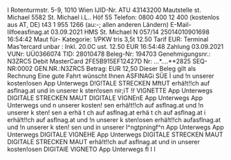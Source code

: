 I Rotenturmstr. 5-9, 1010 Wien IJID-Nr. ATU 43143200 Mautstelle st. Michael 5582 St. Michael i.L.. Höf 55 Telefon: 0800 400 12 400 (kostenlos aus AT, DE) t43 1 955 1266 (au:-; allen anderen Ländern) E-Mail- lilfoeasfinag.at 03.09.2021 HMS St. Michael N 057/14 25014010901698 16:54:42 Maut für- Kategorie: 1/PKW tris 3,5t 12.50 Tarif EUR: Terminal Mas'tercard unbar : Inkl. 20.0C ust. 12.50 EUR 16:54:48 Zahlung 03.09.2021 VUNr: UÜ0366074 TID: 28010478 Beleg-Nr: 194703 Genehmigungsnr.: N3ZRC5 Debit MasterCard 2FE5B915EF12427D Nr: *.*..*....**2825 SEQ-NR:0002 GEN.NR.:N3ZRC5 Betrag: EUR 12,50 Dieser Beleg gilt als Rechnung Eine gute Fahrt wünscht Ihnen ASFINAGi SÜE Ì und !n unserer kosten!osen App Unterwegs D!G!TALE STRECKEN MftUT erhä!t!!ch auf asflnag.at und in unserer k sten!osen nir;iT !ř VIGNETTE App Unterwegs DIGITALE STRECKEN MAUT DIGITALE VIGNEnE App Unterwegs App Unterwegs und n unserer kosten! sen erhä!t!!ch auf asflnag.at und !n unserer k sten! sen a erhä t ch auf asflnag.at erhä t ch auf asflnag.at i erhä!t!!ch auf asflnag.at und !n unserer k sten!osen erhä!t!!ch aufasflnag.at und !n unserer k sten! sen und in unserer I^ngtpningf^n App Unterwegs App Unterwegs DIGITALE VIGNEHE App Unterwegs DIGITALE STRECKEN MAUT DIGITALE STRECKEN MAUT erhä!t!!ch auf asflnag.at und in unserer kosten!osen DIGITAIE VIGNETO App Unterwegs fl I I